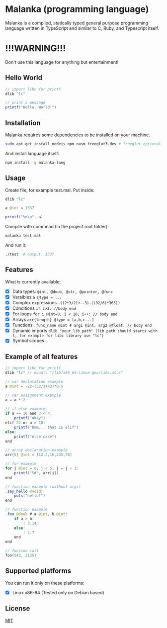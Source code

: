 # Malanka (programming language)


Malanka is a compiled, statically typed general purpose programming language written in TypeScript and similar to C, Ruby, and Typescript itself. 

# !!!WARNING!!!
Don't use this language for anything but entertainment!
 

## Hello World
```java
// import libc for printf
dlib "lc"

// print a message
printf("Hello, World!")
```


## Installation
Malanka requires some dependencies to be installed on your machine.

```bash
sudo apt-get install nodejs npm nasm freeglut3-dev # freeglut optionally
```
And install language itself:
```bash
npm install -g malanka-lang
```

## Usage
Create file, for example test.mal. Put inside:
```java
dlib "lc"

a @int = 1337

printf("%d\n", a)
```
Compile with commnad (in the project root folder):
```bash
malanka test.mal
```
And run it:
```bash
./test  # output: 1337
```


## Features
What is currently available:
- [x] Data types: ```@int, @doub, @str, @pointer, @func ```
- [x] Varaibles ```a @type = ...```
- [x] Complex expressions ```-((2*3/21+--3)-((32/6)*365))```
- [x] Conditions ```if 2>3: //body end```
- [x] For loops ```for i @int=0; i < 10; i++: // body end```
- [x] Arrays ```arr{length} @type = [a,b,c...]```
- [x] Functions ```.func_name @int # arg1 @int, arg2 @float: // body end```
- [x] Dynamic imports ```dlib "your_lib_path" (lib path should starts with l, for example for libc library use "lc")```
- [x] Symbol scopes

## Example of all features
```java
// import libc for printf
dlib "lc" // equal: "/lib/x86_64-linux-gnu/libc.so.x"

// var declaration example
a @int = -22+(32/3+43)*8-5

// var assignment example
a = a * 2

// if else example
if a == 10 and 3 < 4:
    printf("okay")
elif 22 or a > 10:
    printf("hmm... that is elif")
else:
    printf("else case")
end

// array declaration example
arr{5} @int = [12,3,16,235,76]

// for example
for j @int = 0; j < 5; j = j + 1:
    printf("%d", arr[j])
end

// function example (without args)
.say_hello @void:
    puts("hello!")
end

// function example
.foo @doub # a @int, b @int:
    if a > b:
        ! 3.14
    else:
        ! 2.7
    end
end

// funcion call
foo(543, 2135)
```

## Supported platforms
You can run it only on these platforms:
- [x] Linux x86-64 (Tested only on Debian based)

## License
[MIT](https://choosealicense.com/licenses/mit/)
